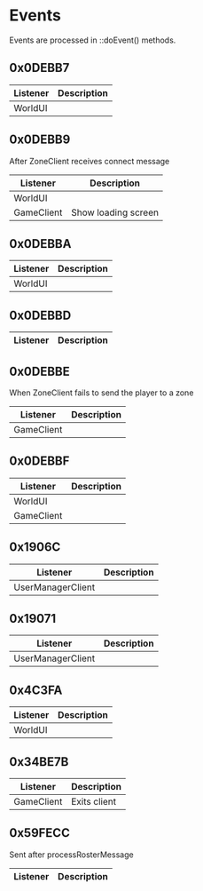 # Events

Events are processed in ::doEvent() methods.

0x0DEBB7
----------------------------------------------

|Listener|Description|
|---|---|
|WorldUI||

0x0DEBB9
----------------------------------------------

After ZoneClient receives connect message

|Listener|Description|
|---|---|
|WorldUI||
|GameClient|Show loading screen|

0x0DEBBA
----------------------------------------------

|Listener|Description|
|---|---|
|WorldUI||

0x0DEBBD
----------------------------------------------

|Listener|Description|
|---|---|

0x0DEBBE
----------------------------------------------

When ZoneClient fails to send the player to a zone

|Listener|Description|
|---|---|
|GameClient||

0x0DEBBF
----------------------------------------------

|Listener|Description|
|---|---|
|WorldUI||
|GameClient||

0x1906C
----------------------------------------------

|Listener|Description|
|---|---|
|UserManagerClient||

0x19071
----------------------------------------------

|Listener|Description|
|---|---|
|UserManagerClient||

0x4C3FA
----------------------------------------------

|Listener|Description|
|---|---|
|WorldUI||



0x34BE7B
----------------------------------------------

|Listener|Description|
|---|---|
|GameClient|Exits client|

0x59FECC
----------------------------------------------

Sent after processRosterMessage

|Listener|Description|
|---|---|
